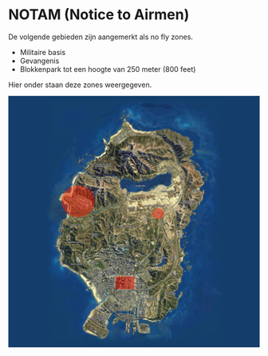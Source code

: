 # NOTAM (Notice to Airmen)

De volgende gebieden zijn aangemerkt als no fly zones.

* Militaire basis
* Gevangenis
* Blokkenpark tot een hoogte van 250 meter (800 feet)

Hier onder staan deze zones weergegeven.

![NoTAM](img/NoTAM.png)
